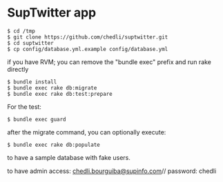 # SupTwitter app

    $ cd /tmp
    $ git clone https://github.com/chedli/suptwitter.git
    $ cd suptwitter
    $ cp config/database.yml.example config/database.yml
    
if you have RVM; you can remove the "bundle exec" prefix and run rake directly

    $ bundle install
    $ bundle exec rake db:migrate
    $ bundle exec rake db:test:prepare

For the test:

    $ bundle exec guard

after the migrate command, you can optionally execute:

    $ bundle exec rake db:populate

to have a sample database with fake users.
		
to have admin access:
chedli.bourguiba@supinfo.com// password: chedli